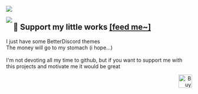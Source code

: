 <a href='https://www.youtube.com/@zuzumi_edits'><img src="https://user-images.githubusercontent.com/79029257/185763262-2fc8bf77-b9d1-425f-8f88-27c4d7335edb.png">

<a href="https://discord.com/users/437579806616322049"><img align="left" src="https://lanyard.cnrad.dev/api/437579806616322049"/></a>

## 📍 Support my little works [[feed me~]](https://www.paypal.me/hurtyoutube)

I just have some BetterDiscord themes <br/>The money will go to my stomach (i hope...) <br/><br/>I'm not devoting all my time to github, but if you want to support me with this projects and motivate me it would be great

  
<p align="right">
  <a href='https://ko-fi.com/zuzumi' target='_blank'><img height='36' style='border:0px;height:36px;' src='https://cdn.ko-fi.com/cdn/kofi3.png?v=3' border='0' alt='Buy Me a Coffee at ko-fi.com' /></a>
</p>
